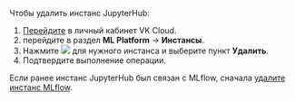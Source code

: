 Чтобы удалить инстанс JupyterHub:

1. [Перейдите](https://msk.cloud.vk.com/app/) в личный кабинет VK Cloud.
1. перейдите в раздел **ML Platform** → **Инстансы**.
1. Нажмите ![ ](/ru/assets/more-icon.svg "inline") для нужного инстанса и выберите пункт **Удалить**.
1. Подтвердите выполнение операции.

<info>

Если ранее инстанс JupyterHub был связан с MLflow, сначала [удалите инстанс MLflow](/ru/ml/mlplatform/mlflow/manage/delete).

</info>
